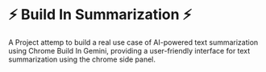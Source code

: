 # ⚡ Build In Summarization ⚡

A Project attemp to build a real use case of AI-powered text summarization using Chrome Build In Gemini, providing a user-friendly interface for text summarization using the chrome side panel.